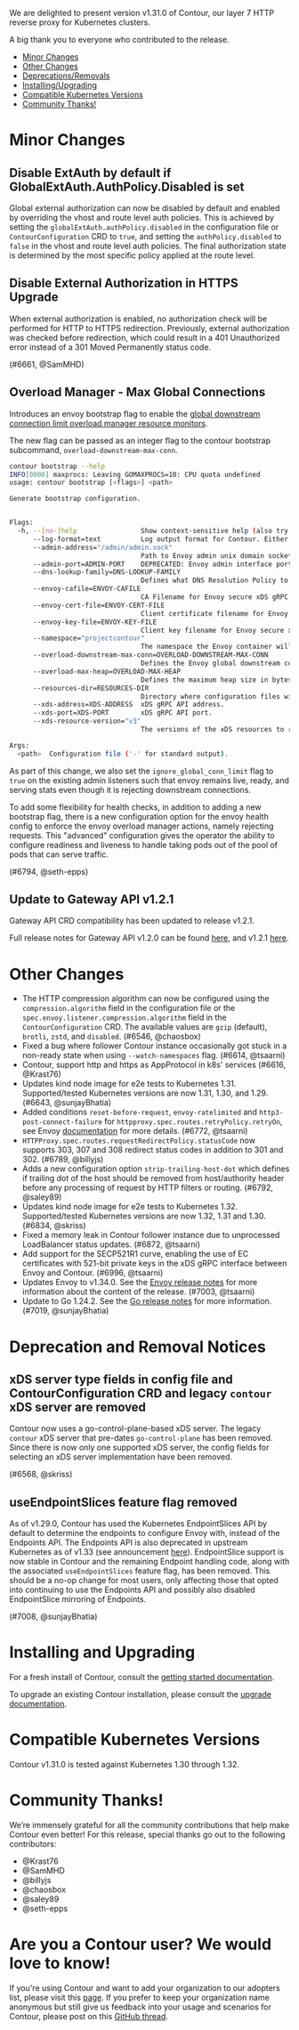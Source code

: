 We are delighted to present version v1.31.0 of Contour, our layer 7 HTTP reverse proxy for Kubernetes clusters.

A big thank you to everyone who contributed to the release.


- [Minor Changes](#minor-changes)
- [Other Changes](#other-changes)
- [Deprecations/Removals](#deprecation-and-removal-notices)
- [Installing/Upgrading](#installing-and-upgrading)
- [Compatible Kubernetes Versions](#compatible-kubernetes-versions)
- [Community Thanks!](#community-thanks)


# Minor Changes

## Disable ExtAuth by default if GlobalExtAuth.AuthPolicy.Disabled is set

Global external authorization can now be disabled by default and enabled by overriding the vhost and route level auth policies.
This is achieved by setting the `globalExtAuth.authPolicy.disabled` in the configuration file or `ContourConfiguration` CRD to `true`, and setting the `authPolicy.disabled` to `false` in the vhost and route level auth policies.
The final authorization state is determined by the most specific policy applied at the route level.

## Disable External Authorization in HTTPS Upgrade

When external authorization is enabled, no authorization check will be performed for HTTP to HTTPS redirection.
Previously, external authorization was checked before redirection, which could result in a 401 Unauthorized error instead of a 301 Moved Permanently status code.

(#6661, @SamMHD)

## Overload Manager - Max Global Connections

Introduces an envoy bootstrap flag to enable the [global downstream connection limit overload manager resource monitors](https://www.envoyproxy.io/docs/envoy/latest/api-v3/extensions/resource_monitors/downstream_connections/v3/downstream_connections.proto#envoy-v3-api-msg-extensions-resource-monitors-downstream-connections-v3-downstreamconnectionsconfig).

The new flag can be passed as an integer flag to the contour bootstrap subcommand, `overload-downstream-max-conn`.

```sh
contour bootstrap --help
INFO[0000] maxprocs: Leaving GOMAXPROCS=10: CPU quota undefined
usage: contour bootstrap [<flags>] <path>

Generate bootstrap configuration.


Flags:
  -h, --[no-]help                Show context-sensitive help (also try --help-long and --help-man).
      --log-format=text          Log output format for Contour. Either text or json.
      --admin-address="/admin/admin.sock"
                                 Path to Envoy admin unix domain socket.
      --admin-port=ADMIN-PORT    DEPRECATED: Envoy admin interface port.
      --dns-lookup-family=DNS-LOOKUP-FAMILY
                                 Defines what DNS Resolution Policy to use for Envoy -> Contour cluster name lookup. Either v4, v6, auto, or all.
      --envoy-cafile=ENVOY-CAFILE
                                 CA Filename for Envoy secure xDS gRPC communication. ($ENVOY_CAFILE)
      --envoy-cert-file=ENVOY-CERT-FILE
                                 Client certificate filename for Envoy secure xDS gRPC communication. ($ENVOY_CERT_FILE)
      --envoy-key-file=ENVOY-KEY-FILE
                                 Client key filename for Envoy secure xDS gRPC communication. ($ENVOY_KEY_FILE)
      --namespace="projectcontour"
                                 The namespace the Envoy container will run in. ($CONTOUR_NAMESPACE)
      --overload-downstream-max-conn=OVERLOAD-DOWNSTREAM-MAX-CONN
                                 Defines the Envoy global downstream connection limit
      --overload-max-heap=OVERLOAD-MAX-HEAP
                                 Defines the maximum heap size in bytes until overload manager stops accepting new connections.
      --resources-dir=RESOURCES-DIR
                                 Directory where configuration files will be written to.
      --xds-address=XDS-ADDRESS  xDS gRPC API address.
      --xds-port=XDS-PORT        xDS gRPC API port.
      --xds-resource-version="v3"
                                 The versions of the xDS resources to request from Contour.

Args:
  <path>  Configuration file ('-' for standard output).
```

As part of this change, we also set the `ignore_global_conn_limit` flag to `true` on the existing admin listeners such
that envoy remains live, ready, and serving stats even though it is rejecting downstream connections.

To add some flexibility for health checks, in addition to adding a new bootstrap flag, there is a new configuration
option for the envoy health config to enforce the envoy overload manager actions, namely rejecting requests. This
"advanced" configuration gives the operator the ability to configure readiness and liveness to handle taking pods out
of the pool of pods that can serve traffic.

(#6794, @seth-epps)


## Update to Gateway API v1.2.1

Gateway API CRD compatibility has been updated to release v1.2.1.

Full release notes for Gateway API v1.2.0 can be found [here](https://github.com/kubernetes-sigs/gateway-api/releases/tag/v1.2.0), and v1.2.1 [here](https://github.com/kubernetes-sigs/gateway-api/releases/tag/v1.2.1).


# Other Changes
- The HTTP compression algorithm can now be configured using the `compression.algorithm` field in the configuration file or the `spec.envoy.listener.compression.algorithm` field in the `ContourConfiguration` CRD. The available values are `gzip` (default), `brotli`, `zstd`, and `disabled`. (#6546, @chaosbox)
- Fixed a bug where follower Contour instance occasionally got stuck in a non-ready state when using `--watch-namespaces` flag. (#6614, @tsaarni)
- Contour, support http and https as AppProtocol in k8s' services (#6616, @Krast76)
- Updates kind node image for e2e tests to Kubernetes 1.31. Supported/tested Kubernetes versions are now 1.31, 1.30, and 1.29. (#6643, @sunjayBhatia)
- Added conditions `reset-before-request`, `envoy-ratelimited` and `http3-post-connect-failure` for `httpproxy.spec.routes.retryPolicy.retryOn`, see Envoy [documentation](https://www.envoyproxy.io/docs/envoy/v1.32.0/configuration/http/http_filters/router_filter#config-http-filters-router-x-envoy-retry-on) for more details. (#6772, @tsaarni)
- `HTTPProxy.spec.routes.requestRedirectPolicy.statusCode` now supports 303, 307 and 308 redirect status codes in addition to 301 and 302. (#6789, @billyjs)
- Adds a new configuration option `strip-trailing-host-dot` which defines if trailing dot of the host should be removed from host/authority header before any processing of request by HTTP filters or routing. (#6792, @saley89)
- Updates kind node image for e2e tests to Kubernetes 1.32. Supported/tested Kubernetes versions are now 1.32, 1.31 and 1.30. (#6834, @skriss)
- Fixed a memory leak in Contour follower instance due to unprocessed LoadBalancer status updates. (#6872, @tsaarni)
- Add support for the SECP521R1 curve, enabling the use of EC certificates with 521-bit private keys in the xDS gRPC interface between Envoy and Contour. (#6996, @tsaarni)
- Updates Envoy to v1.34.0. See the [Envoy release notes](https://www.envoyproxy.io/docs/envoy/v1.34.0/version_history/v1.34/v1.34) for more information about the content of the release. (#7003, @tsaarni)
- Update to Go 1.24.2. See the [Go release notes](https://go.dev/doc/devel/release#go1.24.0) for more information. (#7019, @sunjayBhatia)


# Deprecation and Removal Notices


## xDS server type fields in config file and ContourConfiguration CRD and legacy `contour` xDS server are removed

Contour now uses a go-control-plane-based xDS server.
The legacy `contour` xDS server that pre-dates `go-control-plane` has been removed.
Since there is now only one supported xDS server, the config fields for selecting an xDS server implementation have been removed.

(#6568, @skriss)

## useEndpointSlices feature flag removed

As of v1.29.0, Contour has used the Kubernetes EndpointSlices API by default to determine the endpoints to configure Envoy with, instead of the Endpoints API.
The Endpoints API is also deprecated in upstream Kubernetes as of v1.33 (see announcement [here](https://kubernetes.io/blog/2025/04/24/endpoints-deprecation/)).
EndpointSlice support is now stable in Contour and the remaining Endpoint handling code, along with the associated `useEndpointSlices` feature flag, has been removed.
This should be a no-op change for most users, only affecting those that opted into continuing to use the Endpoints API and possibly also disabled EndpointSlice mirroring of Endpoints.

(#7008, @sunjayBhatia)


# Installing and Upgrading

For a fresh install of Contour, consult the [getting started documentation](https://projectcontour.io/getting-started/).

To upgrade an existing Contour installation, please consult the [upgrade documentation](https://projectcontour.io/resources/upgrading/).


# Compatible Kubernetes Versions

Contour v1.31.0 is tested against Kubernetes 1.30 through 1.32.

# Community Thanks!
We’re immensely grateful for all the community contributions that help make Contour even better! For this release, special thanks go out to the following contributors:

- @Krast76
- @SamMHD
- @billyjs
- @chaosbox
- @saley89
- @seth-epps


# Are you a Contour user? We would love to know!
If you're using Contour and want to add your organization to our adopters list, please visit this [page](https://projectcontour.io/resources/adopters/). If you prefer to keep your organization name anonymous but still give us feedback into your usage and scenarios for Contour, please post on this [GitHub thread](https://github.com/projectcontour/contour/issues/1269).
